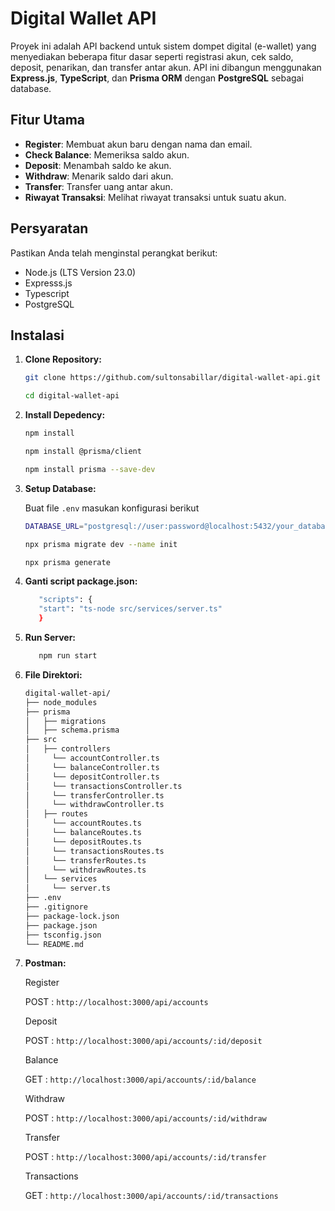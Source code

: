 # Digital Wallet API

Proyek ini adalah API backend untuk sistem dompet digital (e-wallet) yang menyediakan beberapa fitur dasar seperti registrasi akun, cek saldo, deposit, penarikan, dan transfer antar akun. API ini dibangun menggunakan **Express.js**, **TypeScript**, dan **Prisma ORM** dengan **PostgreSQL** sebagai database.

## Fitur Utama
- **Register**: Membuat akun baru dengan nama dan email.
- **Check Balance**: Memeriksa saldo akun.
- **Deposit**: Menambah saldo ke akun.
- **Withdraw**: Menarik saldo dari akun.
- **Transfer**: Transfer uang antar akun.
- **Riwayat Transaksi**: Melihat riwayat transaksi untuk suatu akun.

## Persyaratan
Pastikan Anda telah menginstal perangkat berikut:
- Node.js (LTS Version 23.0)
- Expresss.js 
- Typescript 
- PostgreSQL

## Instalasi

1. **Clone Repository:**
   ```bash
   git clone https://github.com/sultonsabillar/digital-wallet-api.git
   ```
   ```bash
   cd digital-wallet-api
   ```
2. **Install Depedency:**
   ```bash
   npm install
   ```
   ```bash
   npm install @prisma/client
   ```
   ```bash
   npm install prisma --save-dev
   ```

3. **Setup Database:**

   Buat file `.env` masukan konfigurasi berikut
   ```bash
   DATABASE_URL="postgresql://user:password@localhost:5432/your_database_name?schema=public"
   ```
   ```bash
   npx prisma migrate dev --name init
   ```
   ```bash
   npx prisma generate
   ```
4. **Ganti script package.json:**
   ```bash
      "scripts": {
      "start": "ts-node src/services/server.ts"
      }
   ```
5. **Run Server:**
   ```bash
      npm run start
   ```
6. **File Direktori:**

   ```bash
   digital-wallet-api/
   ├── node_modules
   ├── prisma
   │   ├── migrations
   │   ├── schema.prisma
   ├── src
   │   ├── controllers
   │     └── accountController.ts
   │     └── balanceController.ts
   │     └── depositController.ts
   │     └── transactionsController.ts
   │     └── transferController.ts
   │     └── withdrawController.ts
   │   ├── routes
   │     └── accountRoutes.ts
   │     └── balanceRoutes.ts
   │     └── depositRoutes.ts
   │     └── transactionsRoutes.ts
   │     └── transferRoutes.ts
   │     └── withdrawRoutes.ts
   │   └── services
   │     └── server.ts
   ├── .env
   ├── .gitignore
   ├── package-lock.json
   ├── package.json
   ├── tsconfig.json
   └── README.md

7. **Postman:**

   Register
   
   POST :  `http://localhost:3000/api/accounts`

   Deposit

   POST :  `http://localhost:3000/api/accounts/:id/deposit`

   Balance

   GET :  `http://localhost:3000/api/accounts/:id/balance`

   Withdraw

   POST :  `http://localhost:3000/api/accounts/:id/withdraw`

   Transfer

   POST :  `http://localhost:3000/api/accounts/:id/transfer`

   Transactions

   GET :  `http://localhost:3000/api/accounts/:id/transactions`
